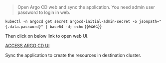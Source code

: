 >Open Argo CD web and sync the application. You need admin user password to login in web.

`kubectl -n argocd get secret argocd-initial-admin-secret -o jsonpath="{.data.password}" | base64 -d; echo` {{exec}}

Then click on below link to open web UI.

[ACCESS ARGO CD UI]({{TRAFFIC_HOST1_32073}})

Sync the application to create the resources in destination cluster.
